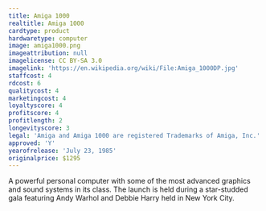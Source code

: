 ```yaml
---
title: Amiga 1000
realtitle: Amiga 1000
cardtype: product
hardwaretype: computer
image: amiga1000.png
imageattribution: null
imagelicense: CC BY-SA 3.0
imagelink: 'https://en.wikipedia.org/wiki/File:Amiga_1000DP.jpg'
staffcost: 4
rdcost: 6
qualitycost: 4
marketingcost: 4
loyaltyscore: 4
profitscore: 4
profitlength: 2
longevityscore: 3
legal: 'Amiga and Amiga 1000 are registered Trademarks of Amiga, Inc.'
approved: 'Y'
yearofrelease: 'July 23, 1985'
originalprice: $1295
---
```


A powerful personal computer with some of the most advanced graphics and sound systems in its class. The launch is held during a star-studded gala featuring Andy Warhol and Debbie Harry held in New York City.
